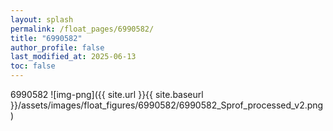 ```yaml
---
layout: splash
permalink: /float_pages/6990582/
title: "6990582"
author_profile: false
last_modified_at: 2025-06-13
toc: false
---
```

 
6990582
![img-png]({{ site.url }}{{ site.baseurl }}/assets/images/float_figures/6990582/6990582_Sprof_processed_v2.png)